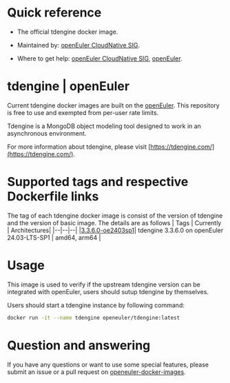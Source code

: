 # Quick reference

- The official tdengine docker image.

- Maintained by: [openEuler CloudNative SIG](https://gitee.com/openeuler/cloudnative).

- Where to get help: [openEuler CloudNative SIG](https://gitee.com/openeuler/cloudnative), [openEuler](https://gitee.com/openeuler/community).
# tdengine | openEuler
Current tdengine docker images are built on the [openEuler](https://repo.openeuler.org/). This repository is free to use and exempted from per-user rate limits.

Tdengine is a MongoDB object modeling tool designed to work in an asynchronous environment. 

For more information about tdengine, please visit [https://tdengine.com/](https://tdengine.com/).

# Supported tags and respective Dockerfile links
The tag of each tdengine docker image is consist of the version of tdengine and the version of basic image. The details are as follows
| Tags | Currently |  Architectures|
|--|--|--|
|[3.3.6.0-oe2403sp1](https://gitee.com/openeuler/openeuler-docker-images/blob/master/Bigdata/tdengine/3.3.6.0/24.03-lts-sp1/Dockerfile)| tdengine 3.3.6.0 on openEuler 24.03-LTS-SP1 | amd64, arm64 |

# Usage

This image is used to verify if the upstream tdengine version can be integrated with openEuler, users should sutup tdengine by themselves.

Users should start a tdengine instance by following command:
```bash
docker run -it --name tdengine openeuler/tdengine:latest
```

# Question and answering
If you have any questions or want to use some special features, please submit an issue or a pull request on [openeuler-docker-images](https://gitee.com/openeuler/openeuler-docker-images).